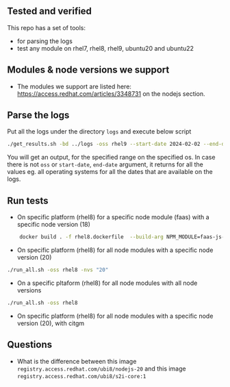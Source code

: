 ## Tested and verified

This repo has a set of tools:

- for parsing the logs
- test any module on rhel7, rhel8, rhel9, ubuntu20 and ubuntu22

## Modules & node versions we support

- The modules we support are listed here: https://access.redhat.com/articles/3348731 on the nodejs section.

## Parse the logs

Put all the logs under the directory `logs` and execute below script

```bash
./get_results.sh -bd ../logs -oss rhel9 --start-date 2024-02-02 --end-date 2024-03-03
```

You will get an output, for the specified range on the specified os. In case there is not `oss` or `start-date`, `end-date` argument, it returns for all the values eg. all operating systems for all the dates that are available on the logs.

## Run tests

- On specific platform (rhel8) for a specific node module (faas) with a specific node version (18)

```bash
    docker build . -f rhel8.dockerfile  --build-arg NPM_MODULE=faas-js-rutime --build-arg NODE_VERSION=18 --build-arg ENABLE_CITGM=false
```

- On specific platform (rhel8) for all node modules with a specific node version (20)

```bash
./run_all.sh -oss rhel8 -nvs "20"
```

- On a specific pltaform (rhel8) for all node modules with all node versions

```bash
./run_all.sh -oss rhel8
```

- On specific platform (rhel8) for all node modules with a specific node version (20), with citgm

## Questions

- What is the difference between this image `registry.access.redhat.com/ubi8/nodejs-20` and this image `registry.access.redhat.com/ubi8/s2i-core:1`
